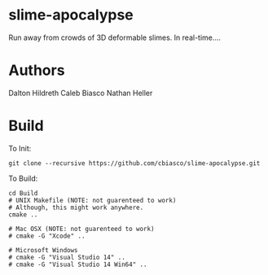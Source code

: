# slime-apocalypse
Run away from crowds of 3D deformable slimes. In real-time....

# Authors
Dalton Hildreth
Caleb Biasco
Nathan Heller

# Build

To Init:
```
git clone --recursive https://github.com/cbiasco/slime-apocalypse.git
```

To Build:
```
cd Build
# UNIX Makefile (NOTE: not guarenteed to work)
# Although, this might work anywhere.
cmake ..

# Mac OSX (NOTE: not guarenteed to work)
# cmake -G "Xcode" ..

# Microsoft Windows
# cmake -G "Visual Studio 14" ..
# cmake -G "Visual Studio 14 Win64" ..
```
